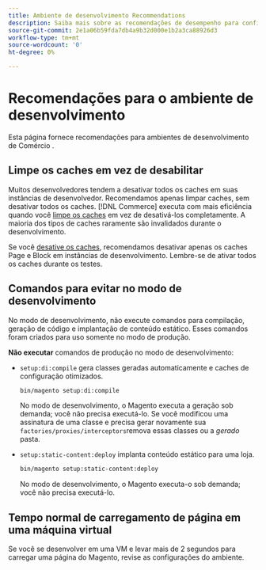 ```yaml
---
title: Ambiente de desenvolvimento Recommendations
description: Saiba mais sobre as recomendações de desempenho para configurar seu ambiente local de desenvolvimento de Adobe Commerce ou Magento Open Source.
source-git-commit: 2e1a06b59fda7db4a9b32d000e1b2a3ca88926d3
workflow-type: tm+mt
source-wordcount: '0'
ht-degree: 0%

---
```



# Recomendações para o ambiente de desenvolvimento

Esta página fornece recomendações para ambientes de desenvolvimento de Comércio .

## Limpe os caches em vez de desabilitar

Muitos desenvolvedores tendem a desativar todos os caches em suas instâncias de desenvolvedor. Recomendamos apenas limpar caches, sem desativar todos os caches. [!DNL Commerce] executa com mais eficiência quando você [limpe os caches](../configuration/cli/manage-cache.md#clean-and-flush-cache-types) em vez de desativá-los completamente. A maioria dos tipos de caches raramente são invalidados durante o desenvolvimento.

Se você [desative os caches](../configuration/cli/manage-cache.md#enable-or-disable-cache-types), recomendamos desativar apenas os caches Page e Block em instâncias de desenvolvimento. Lembre-se de ativar todos os caches durante os testes.

## Comandos para evitar no modo de desenvolvimento

No modo de desenvolvimento, não execute comandos para compilação, geração de código e implantação de conteúdo estático. Esses comandos foram criados para uso somente no modo de produção.

**Não executar** comandos de produção no modo de desenvolvimento:

* `setup:di:compile` gera classes geradas automaticamente e caches de configuração otimizados.

   ```bash
   bin/magento setup:di:compile
   ```

   No modo de desenvolvimento, o Magento executa a geração sob demanda; você não precisa executá-lo. Se você modificou uma assinatura de uma classe e precisa gerar novamente sua `factories/proxies/interceptors`remova essas classes ou a _gerado_ pasta.

* `setup:static-content:deploy` implanta conteúdo estático para uma loja.

   ```bash
   bin/magento setup:static-content:deploy
   ```

   No modo de desenvolvimento, o Magento executa-o sob demanda; você não precisa executá-lo.

## Tempo normal de carregamento de página em uma máquina virtual

Se você se desenvolver em uma VM e levar mais de 2 segundos para carregar uma página do Magento, revise as configurações do ambiente.
